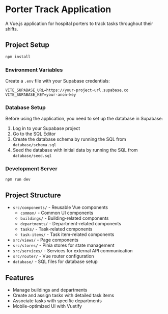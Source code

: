 # Porter Track Application

A Vue.js application for hospital porters to track tasks throughout their shifts.

## Project Setup

```sh
npm install
```

### Environment Variables

Create a `.env` file with your Supabase credentials:

```
VITE_SUPABASE_URL=https://your-project-url.supabase.co
VITE_SUPABASE_KEY=your-anon-key
```

### Database Setup

Before using the application, you need to set up the database in Supabase:

1. Log in to your Supabase project
2. Go to the SQL Editor
3. Create the database schema by running the SQL from `database/schema.sql`
4. Seed the database with initial data by running the SQL from `database/seed.sql`

### Development Server

```sh
npm run dev
```

## Project Structure

- `src/components/` - Reusable Vue components
  - `common/` - Common UI components
  - `buildings/` - Building-related components
  - `departments/` - Department-related components
  - `tasks/` - Task-related components
  - `task-items/` - Task item-related components
- `src/views/` - Page components
- `src/stores/` - Pinia stores for state management
- `src/services/` - Services for external API communication
- `src/router/` - Vue router configuration
- `database/` - SQL files for database setup

## Features

- Manage buildings and departments
- Create and assign tasks with detailed task items
- Associate tasks with specific departments
- Mobile-optimized UI with Vuetify
